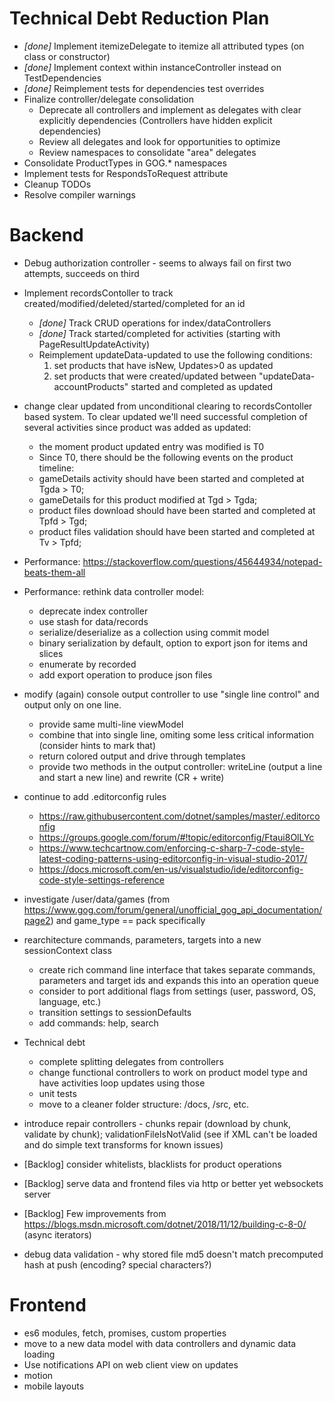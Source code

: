 Technical Debt Reduction Plan
=============================

- *[done]* Implement itemizeDelegate to itemize all attributed types (on class or constructor)
- *[done]* Implement context within instanceController instead on TestDependencies
- *[done]* Reimplement tests for dependencies test overrides
- Finalize controller/delegate consolidation
    - Deprecate all controllers and implement as delegates with clear explicitly dependencies (Controllers have hidden explicit dependencies)
    - Review all delegates and look for opportunities to optimize
    - Review namespaces to consolidate "area" delegates
- Consolidate ProductTypes in GOG.* namespaces
- Implement tests for RespondsToRequest attribute
- Cleanup TODOs
- Resolve compiler warnings

Backend
=======

- Debug authorization controller - seems to always fail on first two attempts, succeeds on third

- Implement recordsContoller to track created/modified/deleted/started/completed for an id
    - *[done]* Track CRUD operations for index/dataControllers
    - *[done]* Track started/completed for activities (starting with PageResultUpdateActivity)
    - Reimplement updateData-updated to use the following conditions:
        1) set products that have isNew, Updates>0 as updated
        2) set products that were created/updated between "updateData-accountProducts" started and completed as updated

- change clear updated from unconditional clearing to recordsContoller based system. 
To clear updated we'll need successful completion of several activities since product was added as updated:
    - the moment product updated entry was modified is T0
    - Since T0, there should be the following events on the product timeline:
    - gameDetails activity should have been started and completed at Tgda > T0;
    - gameDetails for this product modified at Tgd > Tgda;
    - product files download should have been started and completed at Tpfd > Tgd;
    - product files validation should have been started and completed at Tv > Tpfd;

- Performance: https://stackoverflow.com/questions/45644934/notepad-beats-them-all
- Performance: rethink data controller model:
    - deprecate index controller
    - use stash for data/records
    - serialize/deserialize as a collection using commit model
    - binary serialization by default, option to export json for items and slices
    - enumerate by recorded
    - add export operation to produce json files

- modify (again) console output controller to use "single line control" and output only on one line.
    - provide same multi-line viewModel
    - combine that into single line, omiting some less critical information (consider hints to mark that)
    - return colored output and drive through templates
    - provide two methods in the output controller: writeLine (output a line and start a new line) and rewrite (CR + write)

- continue to add .editorconfig rules
    - https://raw.githubusercontent.com/dotnet/samples/master/.editorconfig
    - https://groups.google.com/forum/#!topic/editorconfig/Ftaui8OlLYc
    - https://www.techcartnow.com/enforcing-c-sharp-7-code-style-latest-coding-patterns-using-editorconfig-in-visual-studio-2017/
    - https://docs.microsoft.com/en-us/visualstudio/ide/editorconfig-code-style-settings-reference

- investigate /user/data/games (from https://www.gog.com/forum/general/unofficial_gog_api_documentation/page2) and game_type == pack specifically

- rearchitecture commands, parameters, targets into a new sessionContext class
    - create rich command line interface that takes separate commands, parameters and target ids and expands this into an operation queue
    - consider to port additional flags from settings (user, password, OS, language, etc.)
    - transition settings to sessionDefaults 
    - add commands: help, search

- Technical debt
    - complete splitting delegates from controllers
    - change functional controllers to work on product model type and have activities loop updates using those 
    - unit tests
    - move to a cleaner folder structure: /docs, /src, etc.

- introduce repair controllers - chunks repair (download by chunk, validate by chunk); validationFileIsNotValid (see if XML can't be loaded and do simple text transforms for known issues)

- [Backlog] consider whitelists, blacklists for product operations

- [Backlog] serve data and frontend files via http or better yet websockets server

- [Backlog] Few improvements from https://blogs.msdn.microsoft.com/dotnet/2018/11/12/building-c-8-0/ (async iterators)

- debug data validation - why stored file md5 doesn't match precomputed hash at push (encoding? special characters?)

Frontend
========

- es6 modules, fetch, promises, custom properties
- move to a new data model with data controllers and dynamic data loading
- Use notifications API on web client view on updates
- motion
- mobile layouts
